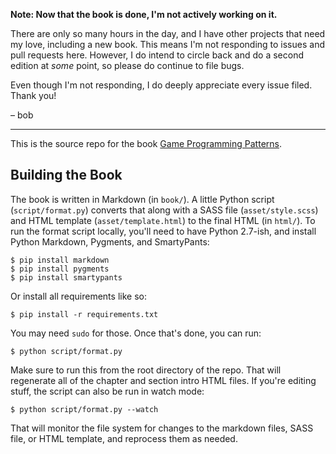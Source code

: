 **Note: Now that the book is done, I'm not actively working on it.**

There are only so many hours in the day, and I have other projects that need my
love, including a new book. This means I'm not responding to issues and pull
requests here. However, I do intend to circle back and do a second edition at
*some* point, so please do continue to file bugs.

Even though I'm not responding, I do deeply appreciate every issue filed.
Thank you!

&ndash; bob

---

This is the source repo for the book [Game Programming Patterns][].

## Building the Book

The book is written in Markdown (in `book/`). A little Python script (`script/format.py`) converts that along with a SASS file (`asset/style.scss`) and HTML template (`asset/template.html`) to the final HTML (in `html/`). To run the format script locally, you'll need to have Python 2.7-ish, and install Python Markdown, Pygments, and SmartyPants:

    $ pip install markdown
    $ pip install pygments
    $ pip install smartypants

Or install all requirements like so:

    $ pip install -r requirements.txt

You may need `sudo` for those. Once that's done, you can run:

    $ python script/format.py

Make sure to run this from the root directory of the repo. That will regenerate all of the chapter and section intro HTML files. If you're editing stuff, the script can also be run in watch mode:

    $ python script/format.py --watch

That will monitor the file system for changes to the markdown files, SASS file, or HTML template, and reprocess them as needed.

[game programming patterns]: http://gameprogrammingpatterns.com/
